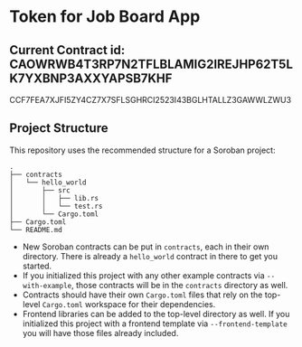 # Token for Job Board App

## Current Contract id: CAOWRWB4T3RP7N2TFLBLAMIG2IREJHP62T5LK7YXBNP3AXXYAPSB7KHF

CCF7FEA7XJFI5ZY4CZ7X7SFLSGHRCI2523I43BGLHTALLZ3GAWWLZWU3

## Project Structure

This repository uses the recommended structure for a Soroban project:
```text
.
├── contracts
│   └── hello_world
│       ├── src
│       │   ├── lib.rs
│       │   └── test.rs
│       └── Cargo.toml
├── Cargo.toml
└── README.md
```

- New Soroban contracts can be put in `contracts`, each in their own directory. There is already a `hello_world` contract in there to get you started.
- If you initialized this project with any other example contracts via `--with-example`, those contracts will be in the `contracts` directory as well.
- Contracts should have their own `Cargo.toml` files that rely on the top-level `Cargo.toml` workspace for their dependencies.
- Frontend libraries can be added to the top-level directory as well. If you initialized this project with a frontend template via `--frontend-template` you will have those files already included.